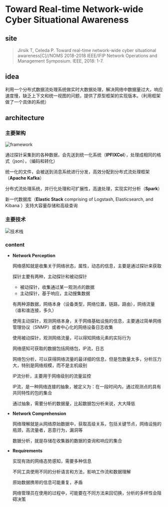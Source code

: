 # Toward Real-time Network-wide Cyber Situational Awareness

## site

> Jirsik T, Celeda P. Toward real-time network-wide cyber situational awareness[C]//NOMS 2018-2018 IEEE/IFIP Network Operations and Management Symposium. IEEE, 2018: 1-7.

## idea

利用一个分布式数据流处理系统做实时大数据处理，解决网络中数据量过大，响应速度慢，缺乏上下文和统一视图的问题，提供了原型框架的实现版本。（利用框架做了一个具体的系统）

## architecture

### 主要架构

![framework](https://i.loli.net/2021/05/29/IM8abVe7EoqhYcX.png)

通过探针采集到的各种数据，会先送到统一化系统（**IPFIXCol**），处理成相同的格式（json），（编码和转化）

统一化的文件，会被送到消息系统进行分发，高效分配到分布式流处理框架（**Apache Kafka**）

分布式流处理系统，并行化处理和可扩展性，高速处理，实现实时分析（**Spark**）

新一代数据库（**Elastic Stack** comprising of Logstash, Elasticsearch, and Kibana ）支持大容量存储和高级查询

### 主要技术

![技术栈](https://i.loli.net/2021/05/29/DkLu4MfIdlrTZ9U.png)

### content

+ **Network Perception**

  网络感知就是收集关于网络状态，属性，动态的信息，主要是通过探针来获取

  探针主要有两种，主动探针和被动探针

  * 被动探针，收集通过某一观测点的数据
  * 主动探针，基于响应，主动搜集数据

  有两种源数据，网络本身（设备类型，网络位置，链路，路由），网络流量（谁和谁连接，多久）

  使用主动探针，观测网络本身，关于网络基础设施的信息，主要通过简单网络管理协议（SNMP）或者中心化的网络设备日志收集

  使用被动探针，观测网络流量，可以得知网络元素的实际行为

  网络感知可获取的数据包括网络包，IP流，日志

  网络包分析，可以获得网络流量的最详细的信息，但是包数量太多，分析压力大，特别是网络规模，而不是主机级别

  IP流分析，主要用于网络级别的流量监控

  IP流，是一种网络连接的抽象，被定义为：在一段时间内，通过观测点的具有共同特性的包的集合

  通过抽象，需要分析的数据量，比起数据包分析来说，大大降低

+ **Network Comprehension**

  网络理解就是从网络原始数据中，获取高级关系，包括关键节点，网络设施的瓶颈，高流量者，恶意行为，漏洞等

  数据分析，就是存储在收集器的数据的查询和响应的集合

+ **Requirements**

  实现有效的网络态势感知，需要多种信息

  不同工具使用不同的分析语言和方法，影响工作流和数据理解

  原始数据携带的信息可能重复，矛盾

  网络管理员在使用的过程中，可能要在不同方法来回切换，分析的多样性会阻碍决策